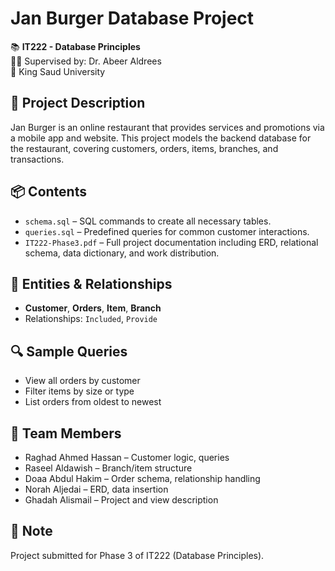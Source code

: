 # Jan Burger Database Project

📚 **IT222 - Database Principles**  
👨‍🏫 Supervised by: Dr. Abeer Aldrees  
📍 King Saud University  

## 📝 Project Description

Jan Burger is an online restaurant that provides services and promotions via a mobile app and website. This project models the backend database for the restaurant, covering customers, orders, items, branches, and transactions.

## 📦 Contents

- `schema.sql` – SQL commands to create all necessary tables.
- `queries.sql` – Predefined queries for common customer interactions.
- `IT222-Phase3.pdf` – Full project documentation including ERD, relational schema, data dictionary, and work distribution.

## 🧱 Entities & Relationships

- **Customer**, **Orders**, **Item**, **Branch**
- Relationships: `Included`, `Provide`

## 🔍 Sample Queries

- View all orders by customer
- Filter items by size or type
- List orders from oldest to newest

## 👥 Team Members

- Raghad Ahmed Hassan – Customer logic, queries
- Raseel Aldawish – Branch/item structure
- Doaa Abdul Hakim – Order schema, relationship handling
- Norah Aljedai – ERD, data insertion
- Ghadah Alismail – Project and view description

## 📌 Note

Project submitted for Phase 3 of IT222 (Database Principles).
